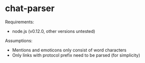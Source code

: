 # chat-parser

Requirements: 

* node.js (v0.12.0, other versions untested)

Assumptions:

* Mentions and emoticons only consist of word characters
* Only links with protocol prefix need to be parsed (for simplicity)
